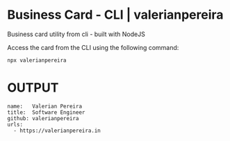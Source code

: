 # Business Card - CLI | valerianpereira
Business card utility from cli - built with NodeJS

Access the card from the CLI using the following command:
```
npx valerianpereira
```

# OUTPUT
```
name:   Valerian Pereira
title:  Software Engineer
github: valerianpereira
urls:
  - https://valerianpereira.in
```

